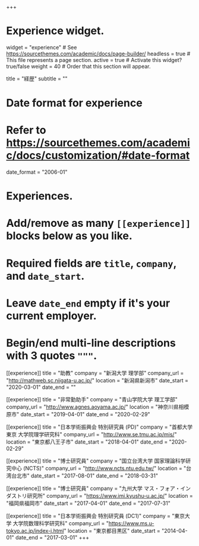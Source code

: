 +++
# Experience widget.
widget = "experience"  # See https://sourcethemes.com/academic/docs/page-builder/
headless = true  # This file represents a page section.
active = true  # Activate this widget? true/false
weight = 40  # Order that this section will appear.

title = "経歴"
subtitle = ""

# Date format for experience
#   Refer to https://sourcethemes.com/academic/docs/customization/#date-format
date_format = "2006-01"

# Experiences.
#   Add/remove as many `[[experience]]` blocks below as you like.
#   Required fields are `title`, `company`, and `date_start`.
#   Leave `date_end` empty if it's your current employer.
#   Begin/end multi-line descriptions with 3 quotes `"""`.
[[experience]]
  title = "助教"
  company = "新潟大学 理学部"
  company_url = "http://mathweb.sc.niigata-u.ac.jp/"
  location = "新潟県新潟市"
  date_start = "2020-03-01"
  date_end = ""

[[experience]]
  title = "非常勤助手"
  company = "青山学院大学 理工学部"
  company_url = "http://www.agnes.aoyama.ac.jp/"
  location = "神奈川県相模原市"
  date_start = "2019-04-01"
  date_end = "2020-02-29"

[[experience]]
  title = "日本学術振興会 特別研究員 (PD)"
  company = "首都大学東京 大学院理学研究科"
  company_url = "http://www.se.tmu.ac.jp/mis/"
  location = "東京都八王子市"
  date_start = "2018-04-01"
  date_end = "2020-02-29"

[[experience]]
  title = "博士研究員"
  company = "国立台湾大学 国家理論科学研究中心 (NCTS)"
  company_url = "http://www.ncts.ntu.edu.tw/"
  location = "台湾台北市"
  date_start = "2017-08-01"
  date_end = "2018-03-31"

[[experience]]
  title = "博士研究員"
  company = "九州大学 マス・フォア・インダストリ研究所"
  company_url = "https://www.imi.kyushu-u.ac.jp/"
  location = "福岡県福岡市"
  date_start = "2017-04-01"
  date_end = "2017-07-31"

[[experience]]
  title = "日本学術振興会 特別研究員 (DC1)"
  company = "東京大学 大学院数理科学研究科"
  company_url = "https://www.ms.u-tokyo.ac.jp/index-j.html"
  location = "東京都目黒区"
  date_start = "2014-04-01"
  date_end = "2017-03-01"
+++
